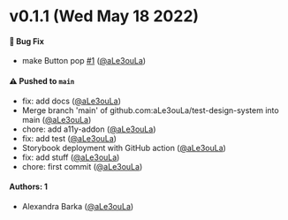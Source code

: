 # v0.1.1 (Wed May 18 2022)

#### 🐛 Bug Fix

- make Button pop [#1](https://github.com/aLe3ouLa/test-design-system/pull/1) ([@aLe3ouLa](https://github.com/aLe3ouLa))

#### ⚠️ Pushed to `main`

- fix: add docs ([@aLe3ouLa](https://github.com/aLe3ouLa))
- Merge branch 'main' of github.com:aLe3ouLa/test-design-system into main ([@aLe3ouLa](https://github.com/aLe3ouLa))
- chore: add a11y-addon ([@aLe3ouLa](https://github.com/aLe3ouLa))
- fix: add test ([@aLe3ouLa](https://github.com/aLe3ouLa))
- Storybook deployment with GitHub action ([@aLe3ouLa](https://github.com/aLe3ouLa))
- fix: add stuff ([@aLe3ouLa](https://github.com/aLe3ouLa))
- chore: first commit ([@aLe3ouLa](https://github.com/aLe3ouLa))

#### Authors: 1

- Alexandra Barka ([@aLe3ouLa](https://github.com/aLe3ouLa))
